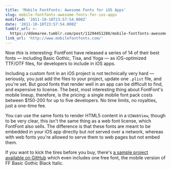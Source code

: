 ```yaml
---
title: 'Mobile FontFonts: Awesome Fonts for iOS Apps'
slug: mobile-fontfonts-awesome-fonts-for-ios-apps
modified: '2011-10-10T23:57:54.000Z'
date: '2011-10-10T23:57:54.000Z'
tumblr_url: >-
  https://ddemaree.tumblr.com/post/11294451288/mobile-fontfonts-awesome-fonts-for-ios-apps
link_url: 'http://www.mobilefontfonts.com/'
---
```

Now _this_ is interesting: FontFont have released a series of 14 of their best fonts — including Basic Gothic, Tisa, and Yoga — as iOS-optimized TTF/OTF files, for developers to include in iOS apps.

Including a custom font in an iOS project is not technically very hard — seriously, you just add the files to your project, update one `.plist` file, and you're set. But good fonts that render well in an app can be difficult to find, and expensive to license. The best, most interesting thing about FontFont's mobile lineup, therefore, is the pricing: a single mobile font pack costs between $150-200 for up to five developers. No time limits, no royalties, just a one-time fee.

You can use the same fonts to render HTML5 content in a `UIWebView`, though to be very clear, this isn't the same thing as a web font license, which FontFont also sells. The difference is that these fonts are meant to be embedded in your iOS app directly but _not_ served over a network, whereas with web fonts you're allowed to serve them to web pages but not embed them.

If you want to kick the tires before you buy, there's [a sample project available on GitHub](http://github.com/fontshop/AppFontDemo) which even includes one free font, the mobile version of FF Basic Gothic Black Italic.
